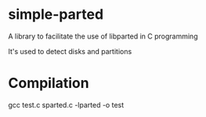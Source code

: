 # simple-parted
A library to facilitate the use of libparted in C programming

It's used to detect disks and partitions

# Compilation
gcc test.c sparted.c -lparted -o test
